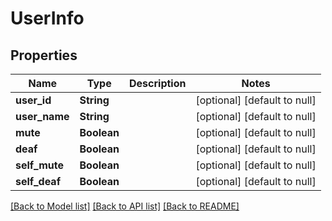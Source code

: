 # UserInfo
## Properties

| Name | Type | Description | Notes |
|------------ | ------------- | ------------- | -------------|
| **user\_id** | **String** |  | [optional] [default to null] |
| **user\_name** | **String** |  | [optional] [default to null] |
| **mute** | **Boolean** |  | [optional] [default to null] |
| **deaf** | **Boolean** |  | [optional] [default to null] |
| **self\_mute** | **Boolean** |  | [optional] [default to null] |
| **self\_deaf** | **Boolean** |  | [optional] [default to null] |

[[Back to Model list]](../README.md#documentation-for-models) [[Back to API list]](../README.md#documentation-for-api-endpoints) [[Back to README]](../README.md)

